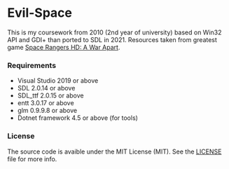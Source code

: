 # Evil-Space
This is my coursework from 2010 (2nd year of university) based on Win32 API and GDI+ than ported to SDL in 2021. Resources taken from greatest game [Space Rangers HD: A War Apart](https://en.wikipedia.org/wiki/Space_Rangers_2:_Dominators).

### Requirements

* Visual Studio 2019 or above
* SDL 2.0.14 or above
* SDL_ttf 2.0.15 or above
* entt 3.0.17 or above
* glm 0.9.9.8 or above
* Dotnet framework 4.5 or above (for tools)

### License

The source code is avaible under the MIT License (MIT). See the [LICENSE](LICENSE) file for more info.
